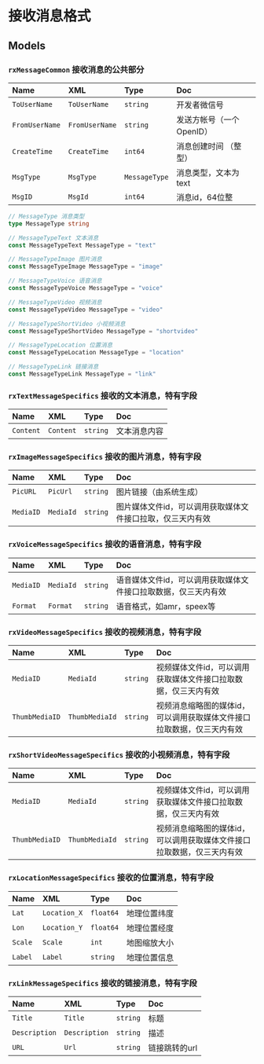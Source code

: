 # 接收消息格式

## Models

### `rxMessageCommon` 接收消息的公共部分

  Name           | XML            | Type     | Doc
  :------------- | :------------- | :------- | :-----------------------
  `ToUserName`   | `ToUserName`   | `string` | 开发者微信号
  `FromUserName` | `FromUserName` | `string` | 发送方帐号（一个OpenID）
  `CreateTime`   | `CreateTime`   | `int64`  | 消息创建时间 （整型）
  `MsgType`      | `MsgType`      | `MessageType` | 消息类型，文本为text
  `MsgID`        | `MsgId`        | `int64`  | 消息id，64位整

 ```go
// MessageType 消息类型
type MessageType string

// MessageTypeText 文本消息
const MessageTypeText MessageType = "text"

// MessageTypeImage 图片消息
const MessageTypeImage MessageType = "image"

// MessageTypeVoice 语音消息
const MessageTypeVoice MessageType = "voice"

// MessageTypeVideo 视频消息
const MessageTypeVideo MessageType = "video"

// MessageTypeShortVideo 小视频消息
const MessageTypeShortVideo MessageType = "shortvideo"

// MessageTypeLocation 位置消息
const MessageTypeLocation MessageType = "location"

// MessageTypeLink 链接消息
const MessageTypeLink MessageType = "link"
```

### `rxTextMessageSpecifics` 接收的文本消息，特有字段

Name|XML|Type|Doc
:---|:--|:---|:--
`Content`|`Content`|`string`|文本消息内容

### `rxImageMessageSpecifics` 接收的图片消息，特有字段

Name|XML|Type|Doc
:---|:--|:---|:--
`PicURL`|`PicUrl`|`string`|图片链接（由系统生成）
`MediaID`|`MediaId`|`string`|图片媒体文件id，可以调用获取媒体文件接口拉取，仅三天内有效

### `rxVoiceMessageSpecifics` 接收的语音消息，特有字段

Name|XML|Type|Doc
:---|:--|:---|:--
`MediaID`|`MediaId`|`string`|语音媒体文件id，可以调用获取媒体文件接口拉取数据，仅三天内有效
`Format`|`Format`|`string`|语音格式，如amr，speex等

### `rxVideoMessageSpecifics` 接收的视频消息，特有字段

Name|XML|Type|Doc
:---|:--|:---|:--
`MediaID`|`MediaId`|`string`|视频媒体文件id，可以调用获取媒体文件接口拉取数据，仅三天内有效
`ThumbMediaID`|`ThumbMediaId`|`string`|视频消息缩略图的媒体id，可以调用获取媒体文件接口拉取数据，仅三天内有效

### `rxShortVideoMessageSpecifics` 接收的小视频消息，特有字段

Name|XML|Type|Doc
:---|:--|:---|:--
`MediaID`|`MediaId`|`string`|视频媒体文件id，可以调用获取媒体文件接口拉取数据，仅三天内有效
`ThumbMediaID`|`ThumbMediaId`|`string`|视频消息缩略图的媒体id，可以调用获取媒体文件接口拉取数据，仅三天内有效

### `rxLocationMessageSpecifics` 接收的位置消息，特有字段

Name|XML|Type|Doc
:---|:--|:---|:--
`Lat`|`Location_X`|`float64`|地理位置纬度
`Lon`|`Location_Y`|`float64`|地理位置经度
`Scale`|`Scale`|`int`|地图缩放大小
`Label`|`Label`|`string`|地理位置信息

### `rxLinkMessageSpecifics` 接收的链接消息，特有字段

Name|XML|Type|Doc
:---|:--|:---|:--
`Title`|`Title`|`string`|标题
`Description`|`Description`|`string`|描述
`URL`|`Url`|`string`|链接跳转的url
